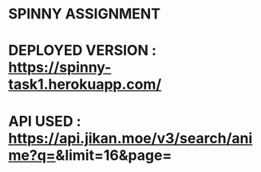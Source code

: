 # SPINNY ASSIGNMENT

# DEPLOYED VERSION : https://spinny-task1.herokuapp.com/

# API USED : https://api.jikan.moe/v3/search/anime?q=<query>&limit=16&page=<pagenu>
